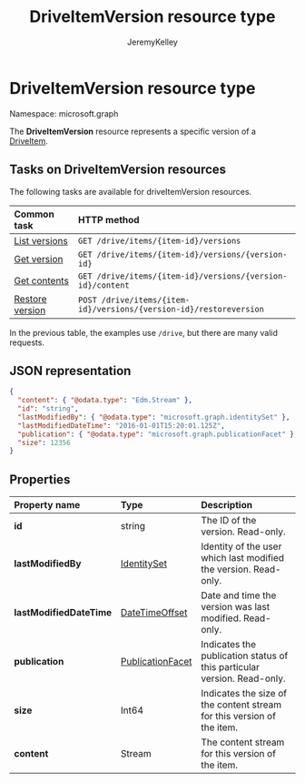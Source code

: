 ﻿---
title: "DriveItemVersion resource type"
description: "The **DriveItemVersion** resource represents a specific version of a DriveItem."
localization_priority: Normal
ms.prod: "sharepoint"
author: "JeremyKelley"
doc_type: resourcePageType
---

# DriveItemVersion resource type

Namespace: microsoft.graph

The **DriveItemVersion** resource represents a specific version of a [DriveItem](driveitem.md).

## Tasks on DriveItemVersion resources

The following tasks are available for driveItemVersion resources.

| Common task                        | HTTP method                                                        |
| :--------------------------------- | :----------------------------------------------------------------- |
| [List versions][version-list]      | `GET /drive/items/{item-id}/versions`                              |
| [Get version][version-get]         | `GET /drive/items/{item-id}/versions/{version-id}`                 |
| [Get contents][content-get]        | `GET /drive/items/{item-id}/versions/{version-id}/content`         |
| [Restore version][version-restore] | `POST /drive/items/{item-id}/versions/{version-id}/restoreversion` |

[version-list]: ../api/driveitem-list-versions.md
[version-get]: ../api/driveitemversion-get.md
[content-get]: ../api/driveitemversion-get-contents.md
[version-restore]: ../api/driveitemversion-restore.md

In the previous table, the examples use `/drive`, but there are many valid requests.

## JSON representation

<!--{
  "blockType": "resource",
  "baseType": "microsoft.graph.baseItemVersion",
  "@odata.type": "microsoft.graph.driveItemVersion",
  "@type.aka": "oneDrive.driveItemVersion"
}-->

```json
{
  "content": { "@odata.type": "Edm.Stream" },
  "id": "string",
  "lastModifiedBy": { "@odata.type": "microsoft.graph.identitySet" },
  "lastModifiedDateTime": "2016-01-01T15:20:01.125Z",
  "publication": { "@odata.type": "microsoft.graph.publicationFacet" },
  "size": 12356
}
```

## Properties

| Property name            | Type                                                 | Description                                                             |
| :----------------------- | :--------------------------------------------------- | :---------------------------------------------------------------------- |
| **id**                   | string                                               | The ID of the version. Read-only.                                       |
| **lastModifiedBy**       | [IdentitySet](../resources/identityset.md)           | Identity of the user which last modified the version. Read-only.        |
| **lastModifiedDateTime** | [DateTimeOffset](../resources/timestamp.md)          | Date and time the version was last modified. Read-only.                 |
| **publication**          | [PublicationFacet](../resources/publicationfacet.md) | Indicates the publication status of this particular version. Read-only. |
| **size**                 | Int64                                                | Indicates the size of the content stream for this version of the item.  |
| **content**              | Stream                                               | The content stream for this version of the item.                        |

<!-- {
  "type": "#page.annotation",
  "description": "The version facet provides information about the properties of a file version.",
  "keywords": "version,versions,version-history,history",
  "section": "documentation",
  "tocPath": "Facets/Version"
} -->
